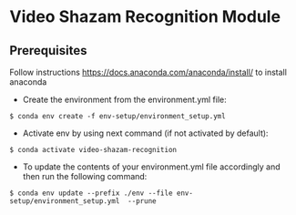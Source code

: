 # Video Shazam Recognition Module

## Prerequisites

Follow instructions https://docs.anaconda.com/anaconda/install/ to install anaconda

* Create the environment from the environment.yml file:

```shell script
$ conda env create -f env-setup/environment_setup.yml
```
    
* Activate env by using next command (if not activated by default):

```shell script
$ conda activate video-shazam-recognition
```
    
* To update the contents of your environment.yml file accordingly and then run the following command:

```shell script
$ conda env update --prefix ./env --file env-setup/environment_setup.yml  --prune
```
